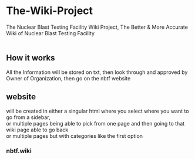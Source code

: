 # The-Wiki-Project
The Nuclear Blast Testing Facility Wiki Project, The Better & More Accurate Wiki of Nuclear Blast Testing Facility
<br>
<br>
## How it works
All the Information will be stored on txt, then look through and approved by Owner of Organization, then go on the nbtf website
## website
will be created in either a singular html where you select where you want to go from a sidebar, <br>or multiple pages being able to pick from one page and then going to that wiki page able to go back<br>
or multiple pages but with categories like the first option
### nbtf.wiki

